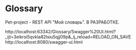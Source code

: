 # Glossary
Pet-project - REST API "Мой словарь". В РАЗРАБОТКЕ.

http://localhost:63342/Glossary/Swagger%20UI.html?_ijt=3eikrsi5qvkla82lsiu5qjj09p&_ij_reload=RELOAD_ON_SAVE
http://localhost:8080/swagger-ui.html
